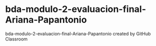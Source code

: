 # bda-modulo-2-evaluacion-final-Ariana-Papantonio
bda-modulo-2-evaluacion-final-Ariana-Papantonio created by GitHub Classroom
